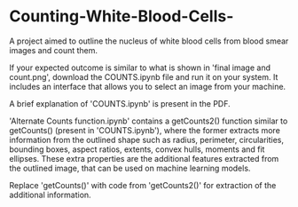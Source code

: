 # Counting-White-Blood-Cells-
A project aimed to outline the nucleus of white blood cells from blood smear images and count them.

If your expected outcome is similar to what is shown in 'final image and count.png', download the COUNTS.ipynb file and run it on your system.
It includes an interface that allows you to select an image from your machine.

A brief explanation of 'COUNTS.ipynb' is present in the PDF.

'Alternate Counts function.ipynb' contains a getCounts2() function similar to getCounts() (present in 'COUNTS.ipynb'), where the former extracts more information from the outlined shape such as radius, perimeter, circularities, bounding boxes, aspect ratios, extents, convex hulls, moments and fit ellipses.
These extra properties are the additional features extracted from the outlined image, that can be used on machine learning models.

Replace 'getCounts()' with code from 'getCounts2()' for extraction of the additional information.
